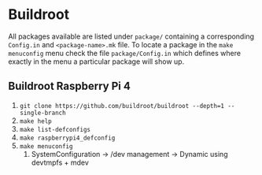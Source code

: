 
# Buildroot

All packages available are listed under `package/` containing a corresponding
`Config.in` and `<package-name>.mk` file. To locate a package in the `make menuconfig`
menu check the file `package/Config.in` which defines where exactly in the menu
a particular package will show up.

## Buildroot Raspberry Pi 4

1. `git clone https://github.com/buildroot/buildroot --depth=1 --single-branch`
1. `make help`
1. `make list-defconfigs`
1. `make raspberrypi4_defconfig`
1. `make menuconfig`
	1. SystemConfiguration -> /dev management -> Dynamic using devtmpfs + mdev
